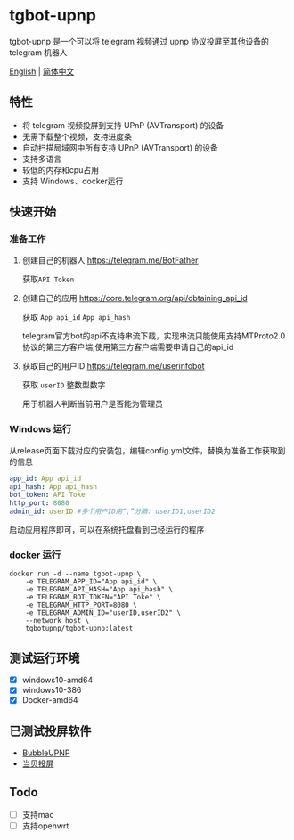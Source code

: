# tgbot-upnp
tgbot-upnp 是一个可以将 telegram 视频通过 upnp 协议投屏至其他设备的 telegram 机器人

[English](https://github.com/tgbot-upnp/tgbot-upnp/blob/master/README.md) | [简体中文](https://github.com/tgbot-upnp/tgbot-upnp/blob/master/README.zh-Hans.md)
## 特性

- 将 telegram 视频投屏到支持 UPnP (AVTransport) 的设备
- 无需下载整个视频，支持进度条
- 自动扫描局域网中所有支持 UPnP (AVTransport) 的设备
- 支持多语言
- 较低的内存和cpu占用
- 支持 Windows、docker运行

## 快速开始
### 准备工作
1. 创建自己的机器人 https://telegram.me/BotFather

   获取`API Token`

2. 创建自己的应用 https://core.telegram.org/api/obtaining_api_id
   
   获取 `App api_id` `App api_hash`

   telegram官方bot的api不支持串流下载，实现串流只能使用支持MTProto2.0协议的第三方客户端,使用第三方客户端需要申请自己的api_id

3. 获取自己的用户ID https://telegram.me/userinfobot
   
   获取 `userID` 整数型数字
   
   用于机器人判断当前用户是否能为管理员
### Windows 运行

从release页面下载对应的安装包，编辑config.yml文件，替换为准备工作获取到的信息
```yaml
app_id: App api_id
api_hash: App api_hash
bot_token: API Toke
http_port: 8080
admin_id: userID #多个用户ID用“,”分隔: userID1,userID2
```
启动应用程序即可，可以在系统托盘看到已经运行的程序


### docker 运行

```shell
docker run -d --name tgbot-upnp \
    -e TELEGRAM_APP_ID="App api_id" \
    -e TELEGRAM_API_HASH="App api_hash" \
    -e TELEGRAM_BOT_TOKEN="API Toke" \
    -e TELEGRAM_HTTP_PORT=8080 \
    -e TELEGRAM_ADMIN_ID="userID,userID2" \
    --network host \
    tgbotupnp/tgbot-upnp:latest
```

## 测试运行环境
- [x] windows10-amd64
- [x] windows10-386
- [x] Docker-amd64
## 已测试投屏软件

-  [BubbleUPNP](https://play.google.com/store/apps/details?id=com.bubblesoft.android.bubbleupnp)
-  [当贝投屏](https://www.dangbei.com/app/tv/2021/1214/7921.html)

## Todo
- [ ] 支持mac
- [ ] 支持openwrt